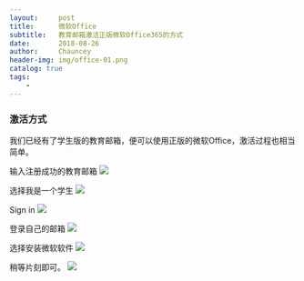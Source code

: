```yaml
---
layout:     post   				    
title:      微软Office 				
subtitle:   教育邮箱激活正版微软Office365的方式 
date:       2018-08-26 				
author:     Chauncey 						
header-img: img/office-01.png
catalog: true 						
tags:							
    - 
---
```


### 激活方式

我们已经有了学生版的教育邮箱，便可以使用正版的微软Office，激活过程也相当简单。

输入注册成功的教育邮箱
![](http://pd852kpnh.bkt.clouddn.com/FiM1Jela6d5hIxNMPGbTr4aSLMoi)

选择我是一个学生
![](http://pd852kpnh.bkt.clouddn.com/FkXe7N-AVGUT_TsfrFgZZbYWqiNF)

Sign in
![](http://pd852kpnh.bkt.clouddn.com/Fq36pkHsuqt5PGXf44xTnBwDDIx-)

登录自己的邮箱
![](http://pd852kpnh.bkt.clouddn.com/Flu30kR4AgPl0Ha7yTqHojmOSS82)

选择安装微软软件
![](http://pd852kpnh.bkt.clouddn.com/FntSbmpEHvICfIohCfNxoJNCDLiC)

稍等片刻即可。
![](http://pd852kpnh.bkt.clouddn.com/FiAGpMA3EUP_f9OaGa72ZL5zQZhY)

